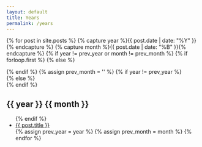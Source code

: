 ```yaml
---
layout: default
title: Years
permalink: /years
---
```


{% for post in site.posts %}
    {% capture year %}{{ post.date | date: "%Y" }}{% endcapture %}
    {% capture month %}{{ post.date | date: "%B" }}{% endcapture %}
    {% if year != prev_year or month != prev_month %}
        {% if forloop.first %}
        {% else %}
    </ul>
</div>
        {% endif %}
        {% assign prev_month = '' %}
        {% if year != prev_year %}
<div class="row listrecent">
        {% else %}
<div id="{{ year }}" class="row listrecent">
        {% endif %}
    <div class="section-title col-md-12 mt-4"><h2 class="text-capitalize"><span>{{ year }} {{ month }}</span></h2></div>
    <ul>
    {% endif %}
            <li><a href="{{ post.url }}">{{ post.title }}</a></li>
    {% assign prev_year = year %}
    {% assign prev_month = month %}
{% endfor %}

<script>
    async function renderCurrentKeyYear() {
        var year = window.location.hash;
        if (year.length > 0) {
            $(year).collapse('show');
        }
        else {
            $('div.collapse').each(function( index ) {
                $(this).collapse('show');
            });
        }
    }

    window.addEventListener('load', () => {
        renderCurrentKeyYear();
    });
</script>
